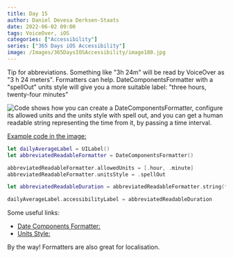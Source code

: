 ```yaml
---
title: Day 15
author: Daniel Devesa Derksen-Staats
date: 2022-06-02 09:00
tags: VoiceOver, iOS
categories: ["Accessibility"]
series: ["365 Days iOS Accessibility"]
image: /Images/365DaysIOSAccessibility/image180.jpg
---
```


Tip for abbreviations. Something like "3h 24m" will be read by VoiceOver as "3 h 24 meters". Formatters can help. DateComponentsFormatter with a "spellOut" units style will give you a more suitable label: "three hours, twenty-four minutes"

![Code shows how you can create a DateComponentsFormatter, configure its allowed units and the units style with spell out, and you can get a human readable string representing the time from it, by passing a time interval.](/Images/365DaysIOSAccessibility/image180.jpg)

[Example code in the image:](https://gist.github.com/dadederk/579dc93af9ec2feb225953781640ad87)

```swift
let dailyAverageLabel = UILabel()
let abbreviatedReadableFormatter = DateComponentsFormatter()

abbreviatedReadableFormatter.allowedUnits = [.hour, .minute]
abbreviatedReadableFormatter.unitsStyle = .spellOut

let abbreviatedReadableDuration = abbreviatedReadableFormatter.string(from: 12240)

dailyAverageLabel.accessibilityLabel = abbreviatedReadableDuration
```

Some useful links:
* [Date Components Formatter:](https://developer.apple.com/documentation/foundation/datecomponentsformatter)
* [Units Style:](https://developer.apple.com/documentation/foundation/datecomponentsformatter/unitsstyle-swift.enum)

By the way! Formatters are also great for localisation.
